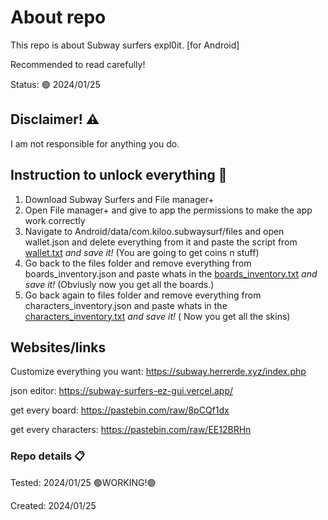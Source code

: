 # About repo
This repo is about Subway surfers expl0it. [for Android] 

Recommended to read carefully!

Status: 🟢 2024/01/25



## Disclaimer! ⚠️
I am not responsible for anything you do.


## Instruction to unlock everything 📝
1. Download Subway Surfers and File manager+
2. Open File manager+ and give to app the permissions to make the app work correctly
3. Navigate to Android/data/com.kiloo.subwaysurf/files and open wallet.json and delete everything from it and paste the script from [wallet.txt](Wallet.txt) _and save it!_ (You are going to get coins n stuff)
4. Go back to the files folder and remove everything from boards_inventory.json and paste whats in the [boards_inventory.txt](boards_inventory.txt) _and save it!_ (Obviusly now you get all the boards.)
5. Go back again to files folder and remove everything from characters_inventory.json and paste whats in the [characters_inventory.txt](characters_inventory.txt) _and save it!_ ( Now you get all the skins)


## Websites/links
Customize everything you want:
https://subway.herrerde.xyz/index.php

json editor:
https://subway-surfers-ez-gui.vercel.app/

get every board: 
https://pastebin.com/raw/8pCQf1dx

get every characters:
https://pastebin.com/raw/EE12BRHn



### Repo details 📋

Tested: 2024/01/25 🟢WORKING!🟢

Created: 2024/01/25







